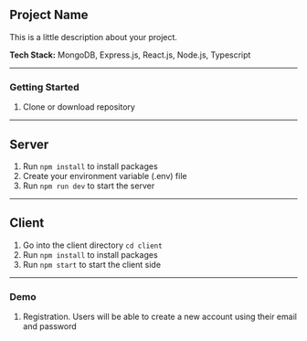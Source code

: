## Project Name

This is a little description about your project.

**Tech Stack:** MongoDB, Express.js, React.js, Node.js, Typescript


---

### Getting Started

1. Clone or download repository

---

## Server

1. Run `npm install` to install packages
2. Create your environment variable (.env) file
3. Run `npm run dev` to start the server

---

## Client

1. Go into the client directory `cd client`
2. Run `npm install` to install packages
3. Run `npm start` to start the client side

---


### Demo

1. Registration. Users will be able to create a new account using their email and password

